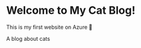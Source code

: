 <!DOCTYPE html>
<html>
<head>
    <title>My Cat Blog</title>
</head>
<body>
    <h1>Welcome to My Cat Blog!</h1>
    <p>This is my first website on Azure 🎉</p>
</body>
</html>

A blog about cats
